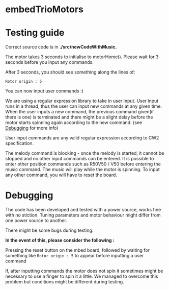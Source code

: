 # embedTrioMotors

# Testing guide

Correct source code is in <strong>./src/newCodeWithMusic.</strong>

The motor takes 3 seconds to initialise to motorHome(). Please wait for 3 seconds before you input any commands.

After 3 seconds, you should see something along the lines of:

` Rotor origin : 5 `

You can now input user commands :)

We are using a regular expression library to take in user input. User input runs in a thread, thus the user can input new commands at any given time. When the user inputs a new command, the previous command given(if there is one) is terminated and there might be a slight delay before the motor starts spinning again according to the new command. (see [Debugging](https://github.com/Jiantastic/embedTrioMotors#debugging) for more info)

User input commands are any valid regular expression according to CW2 specification.

The melody command is blocking - once the melody is started, it cannot be stopped and no other input commands can be entered. It is possible to enter other position commands such as R50V50 / V50 before entering the music command. The music will play while the motor is spinning. To input any other command, you will have to reset the board.



# Debugging

The code has been developed and tested with a power source, works fine with no stiction. Tuning parameters and motor behaviour might differ from one power source to another. 


There might be some bugs during testing.

<strong>In the event of this, please consider the following :</strong>

Pressing the reset button on the mbed board, followed by waiting for something like ` Rotor origin : 5 ` to appear before inputting a user command

If, after inputting commands the motor does not spin it sometimes might be necessary to use a finger to spin it a little. We managed to overcome this problem but conditions might be different during testing.
